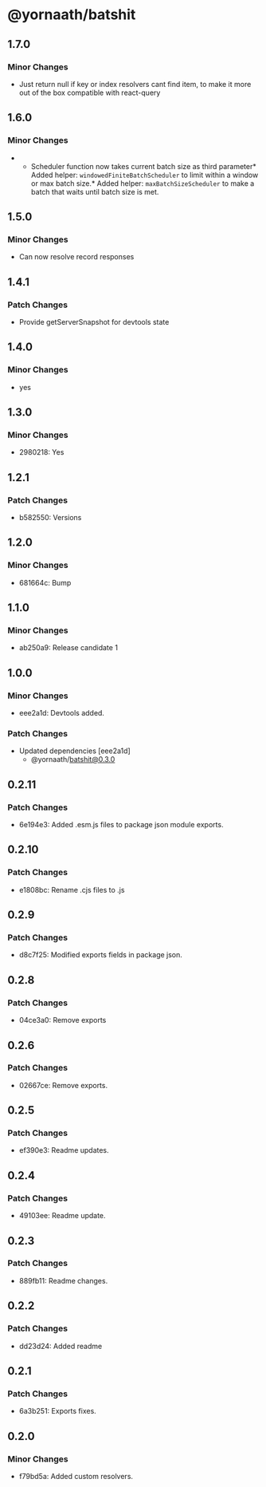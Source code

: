 # @yornaath/batshit

## 1.7.0

### Minor Changes

- Just return null if key or index resolvers cant find item, to make it more out of the box compatible with react-query

## 1.6.0

### Minor Changes

- - Scheduler function now takes current batch size as third parameter* Added helper: `windowedFiniteBatchScheduler` to limit within a window or max batch size.* Added helper: `maxBatchSizeScheduler` to make a batch that waits until batch size is met.

## 1.5.0

### Minor Changes

- Can now resolve record responses

## 1.4.1

### Patch Changes

- Provide getServerSnapshot for devtools state

## 1.4.0

### Minor Changes

- yes

## 1.3.0

### Minor Changes

- 2980218: Yes

## 1.2.1

### Patch Changes

- b582550: Versions

## 1.2.0

### Minor Changes

- 681664c: Bump

## 1.1.0

### Minor Changes

- ab250a9: Release candidate 1

## 1.0.0

### Minor Changes

- eee2a1d: Devtools added.

### Patch Changes

- Updated dependencies [eee2a1d]
  - @yornaath/batshit@0.3.0

## 0.2.11

### Patch Changes

- 6e194e3: Added .esm.js files to package json module exports.

## 0.2.10

### Patch Changes

- e1808bc: Rename .cjs files to .js

## 0.2.9

### Patch Changes

- d8c7f25: Modified exports fields in package json.

## 0.2.8

### Patch Changes

- 04ce3a0: Remove exports

## 0.2.6

### Patch Changes

- 02667ce: Remove exports.

## 0.2.5

### Patch Changes

- ef390e3: Readme updates.

## 0.2.4

### Patch Changes

- 49103ee: Readme update.

## 0.2.3

### Patch Changes

- 889fb11: Readme changes.

## 0.2.2

### Patch Changes

- dd23d24: Added readme

## 0.2.1

### Patch Changes

- 6a3b251: Exports fixes.

## 0.2.0

### Minor Changes

- f79bd5a: Added custom resolvers.

